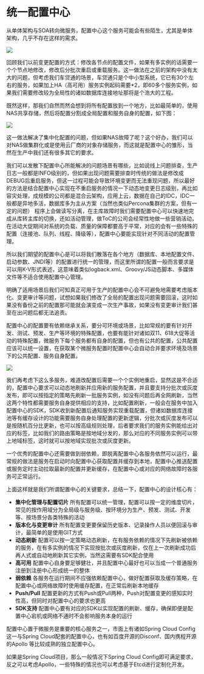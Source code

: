 # 统一配置中心

从单体架构与SOA转向微服务，配置中心这个服务可能会有些陌生，尤其是单体架构，几乎不存在这样的需求。

![](https://raw.githubusercontent.com/gudaoxuri/Microservices-Architecture/master/resources/images/ms-services-config1.png?sanitize=true)

回顾我们以前变更配置的方式：修改各节点的配置文件，如果有多实例的话需要一个个节点地修改，修改后分批次重启或重载服务。这一做法在之前的架构中没有太大的问题，但考虑我们车贷通的场景，车贷通只是个中小型系统，它已有30个左右的服务，如果加上HA（高可用）服务实例起码需要*2，即60多个服务实例，如果我们需要修改较为全局性的诸如数据库连接地址那将是个浩大的工程。

既然这样，那我们自然而然会想到将所有配置放到一个地方，比如最简单的，使用NAS共享存储，然后将配置分割成全局配置和服务自身的配置，如下图：

![](https://raw.githubusercontent.com/gudaoxuri/Microservices-Architecture/master/resources/images/ms-services-config2.png?sanitize=true)

这一做法解决了集中化配置的问题，但如果NAS故障了呢？这个好办，我们可以对NAS做集群化或是使用云厂商的对象存储服务，而这就是配置中心的雏形，当然在生产中我们还有很多其它的要求。

我们可以发散下配置中心所能解决的问题场景有哪些，比如说线上问题排查，生产日志一般都是INFO级别的，但如果出现问题需要排查时传统的做法是修改成DEBUG后重启服务，但这一过程可能会导致环境变更而无法重现问题，所以最好的方法是结合配置中心实现在不重启服务的情况一下动态地变更日志级别，再比如容灾处理，成规模的公司都是混合云架构，应用上云，数据在自己的IDC，IDC一般都是异地多活，数据库多为主从方案（当然也类似Percona集群的方案，但有一定的问题） 程序上会做读写分离，在主库故障时我们需要配置中心可以快速地完成从库转主库的切换，还如活动管理，做ToC的公司会经常性地做一些营销活动，在活动大促期间对系统的负载、质量的保障都要高于平常，对应的会有一些特殊的配置（连接池、队列、线程、降级等），配置中心要能实现针对不同活动的配置管理。

所以我们期望的配置中心是可以将我们散落在各个地方（数据库、本地配置文件、启动参数、JNDI等）的配置进行统一的管理，而这里所谓的配置一般而言要求是可以用K-V形式表述，这意味着类似logback.xml、Groovy/JS动态脚本、多媒体文件等不适合使用配置中心管理。

明确了适用场景后我们可知真正可用于生产的配置中心会不可避免地需要考虑版本化、变更审计等问题，试想如果我们修改了全局的配置出现问题需要回滚，这时如果没有备份之前的配置那可能就会演变成一次生产事故，如果没有变更审计我们甚至在出问题后都无法追责。

配置中心的配置要有依赖继承关系，要分可环境或场景，比如常规的要有针对开发、测试、预发、生产等环境的特殊配置，也要有能针对诸如双11、618大促等活动的特殊配置，微服务下每个服务都有自身的配置，但也有公共的配置，公共配置应该可以统一设置，在获取某个微服务配置时配置中心会自动合并要求环境及场景下的公共配置、服务自身配置。

![](https://raw.githubusercontent.com/gudaoxuri/Microservices-Architecture/master/resources/images/ms-services-config3.png?sanitize=true)

我们再考虑下这么多服务，难道改配置后需要一个个实例地重启，显然这是不合适的，配置中心要求可以动态地刷新并应用新的服务配置，并且要支持分批次或灰度发布，即可以按指定的策略先刷新一批服务实例，如没有问题后再全网刷新，当然这两个特性都需要服务自身提供相应的支持，比如配置刷新，一般会在服务中加入配置中心的SDK，SDK收到新配置后通知服务实现重载配置，但诸如数据库连接池等有缓存设计的功能需要服务自身处理配置的更新逻辑，分批次或灰度发布可以是按随机百分比更新，也可以按高级规则处理，后者要求我们的服务实例能给出对应的标签，比如我们的路由策略是按地域分发的，那么对应的不同服务实例可以带上地域标签，这时就可以按地域实现批次或灰度更新。

一个优秀的配置中心还需要做到弱依赖，即脱离配置中心各服务依然可以运行，最常规的做法是服务在启动时向配置中心获取配置并缓存到本地，配置中心推送配置或服务定时主动拉取最新的配置并更新缓存，在配置中心或对应的网络故障时各服务可正常运行。

上面这样就是我们所谓配置中心的关键要求，总结一下，配置中心的设计核心有：

* **集中化管理与配置切片** 所有配置可以统一管理，配置可以按一定的维度切片，常见的按作用域分为全局级与服务级、按环境分为生产、预发、测试、开发等、按场景分各类特殊的活动
* **版本化与变更审计** 所有配置变更要保留历史版本、记录操作人员以便回滚与审计，最简单的是使用GIT方式
* **动态刷新** 配置可以按一定策略动态刷新，在有服务依赖的情况下先刷新被依赖的服务，在有多实例的情况下实现按批次或灰度刷新，仅在上一次刷新成功后再人式或自动地刷新其它实例，当然这需要有SDK配合使用
* **高可用** 配置中心自身要足够健壮，并且配置中心最好也可以当成一个普通服务注册到注册中心形成统一的整体
* **弱依赖** 各服务在运行期间不应强依赖配置中心，做好配置获取及缓存策略，在配置中心或网络故障时使用缓存配置，在正常后刷新本地缓存
* **Push/Pull** 配置更新的方式有Push或Pull两种，Push对配置变更的感知实时性高，但同时对配置中心的要求也更高
* **SDK支持** 配置中心要有对应的SDK以实现配置的刷新、缓存，确保即便是配置中心宕机或网络不通时不会影响服务本身的运行

配置中心置于微服务是重要的核心服务之一，市面上有诸如Spring Cloud Config这一与Spring Cloud配套的配置中心，也有如百度开源的Disconf、国内携程开源的Apollo 等比较成熟的独立配置中心。

如果是Spring Cloud项目，那么一般情况下Spring Cloud Config即可满足要求，反之可以考虑Apollo，一些特殊的情况也可以考虑基于Etcd进行定制化开发。











